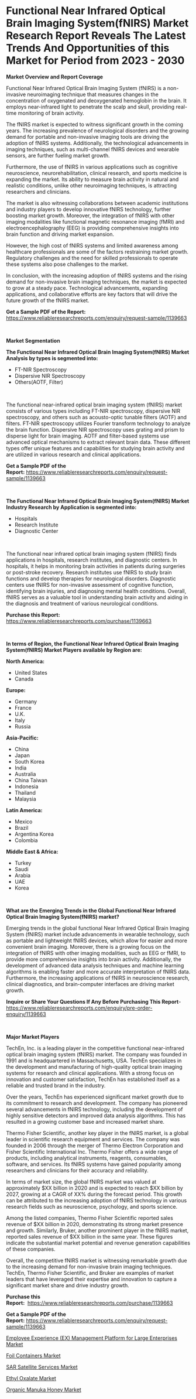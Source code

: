 <p><h1>Functional Near Infrared Optical Brain Imaging System(fNIRS) Market Research Report Reveals The Latest Trends And Opportunities of this Market for Period from 2023 - 2030</h1></p><p><strong>Market Overview and Report Coverage</strong></p>
<p><p>Functional Near Infrared Optical Brain Imaging System (fNIRS) is a non-invasive neuroimaging technique that measures changes in the concentration of oxygenated and deoxygenated hemoglobin in the brain. It employs near-infrared light to penetrate the scalp and skull, providing real-time monitoring of brain activity.</p><p>The fNIRS market is expected to witness significant growth in the coming years. The increasing prevalence of neurological disorders and the growing demand for portable and non-invasive imaging tools are driving the adoption of fNIRS systems. Additionally, the technological advancements in imaging techniques, such as multi-channel fNIRS devices and wearable sensors, are further fueling market growth.</p><p>Furthermore, the use of fNIRS in various applications such as cognitive neuroscience, neurorehabilitation, clinical research, and sports medicine is expanding the market. Its ability to measure brain activity in natural and realistic conditions, unlike other neuroimaging techniques, is attracting researchers and clinicians.</p><p>The market is also witnessing collaborations between academic institutions and industry players to develop innovative fNIRS technology, further boosting market growth. Moreover, the integration of fNIRS with other imaging modalities like functional magnetic resonance imaging (fMRI) and electroencephalography (EEG) is providing comprehensive insights into brain function and driving market expansion.</p><p>However, the high cost of fNIRS systems and limited awareness among healthcare professionals are some of the factors restraining market growth. Regulatory challenges and the need for skilled professionals to operate these systems also pose challenges to the market.</p><p>In conclusion, with the increasing adoption of fNIRS systems and the rising demand for non-invasive brain imaging techniques, the market is expected to grow at a steady pace. Technological advancements, expanding applications, and collaborative efforts are key factors that will drive the future growth of the fNIRS market.</p></p>
<p><strong>Get a Sample PDF of the Report:</strong> <a href="https://www.reliableresearchreports.com/enquiry/request-sample/1139663">https://www.reliableresearchreports.com/enquiry/request-sample/1139663</a></p>
<p>&nbsp;</p>
<p><strong>Market Segmentation</strong></p>
<p><strong>The Functional Near Infrared Optical Brain Imaging System(fNIRS) Market Analysis by types is segmented into:</strong></p>
<p><ul><li>FT-NIR Spectroscopy</li><li>Dispersive NIR Spectroscopy</li><li>Others(AOTF, Filter)</li></ul></p>
<p>&nbsp;</p>
<p><p>The functional near-infrared optical brain imaging system (fNIRS) market consists of various types including FT-NIR spectroscopy, dispersive NIR spectroscopy, and others such as acousto-optic tunable filters (AOTF) and filters. FT-NIR spectroscopy utilizes Fourier transform technology to analyze the brain function. Dispersive NIR spectroscopy uses grating and prism to disperse light for brain imaging. AOTF and filter-based systems use advanced optical mechanisms to extract relevant brain data. These different types offer unique features and capabilities for studying brain activity and are utilized in various research and clinical applications.</p></p>
<p><strong>Get a Sample PDF of the Report:</strong>&nbsp;<a href="https://www.reliableresearchreports.com/enquiry/request-sample/1139663">https://www.reliableresearchreports.com/enquiry/request-sample/1139663</a></p>
<p>&nbsp;</p>
<p><strong>The Functional Near Infrared Optical Brain Imaging System(fNIRS) Market Industry Research by Application is segmented into:</strong></p>
<p><ul><li>Hospitals</li><li>Research Institute</li><li>Diagnostic Center</li></ul></p>
<p>&nbsp;</p>
<p><p>The functional near infrared optical brain imaging system (fNIRS) finds applications in hospitals, research institutes, and diagnostic centers. In hospitals, it helps in monitoring brain activities in patients during surgeries or post-stroke recovery. Research institutes use fNIRS to study brain functions and develop therapies for neurological disorders. Diagnostic centers use fNIRS for non-invasive assessment of cognitive function, identifying brain injuries, and diagnosing mental health conditions. Overall, fNIRS serves as a valuable tool in understanding brain activity and aiding in the diagnosis and treatment of various neurological conditions.</p></p>
<p><strong>Purchase this Report:</strong>&nbsp; <a href="https://www.reliableresearchreports.com/purchase/1139663">https://www.reliableresearchreports.com/purchase/1139663</a></p>
<p>&nbsp;</p>
<p><strong>In terms of Region, the Functional Near Infrared Optical Brain Imaging System(fNIRS) Market Players available by Region are:</strong></p>
<p>
    <p> <strong> North America: </strong>
        <ul>
            <li>United States</li>
            <li>Canada</li>
        </ul>
        </p> 
    <p> <strong> Europe: </strong>
        <ul>
            <li>Germany</li>
            <li>France</li>
            <li>U.K.</li>
            <li>Italy</li>
            <li>Russia</li>
        </ul>
        </p> 
    <p> <strong> Asia-Pacific: </strong>
        <ul>
            <li>China</li>
            <li>Japan</li>
            <li>South Korea</li>
            <li>India</li>
            <li>Australia</li>
            <li>China Taiwan</li>
            <li>Indonesia</li>
            <li>Thailand</li>
            <li>Malaysia</li>
        </ul>
        </p> 
    <p> <strong> Latin America: </strong>
        <ul>
            <li>Mexico</li>
            <li>Brazil</li>
            <li>Argentina Korea</li>
            <li>Colombia</li>
        </ul>
        </p> 
    <p> <strong> Middle East & Africa: </strong>
        <ul>
            <li>Turkey</li>
            <li>Saudi</li>
            <li>Arabia</li>
            <li>UAE</li>
            <li>Korea</li>
        </ul>
    </p>
    </p>
<p>&nbsp;</p>
<p><strong>What are the Emerging Trends in the Global Functional Near Infrared Optical Brain Imaging System(fNIRS) market?</strong></p>
<p><p>Emerging trends in the global functional Near Infrared Optical Brain Imaging System (fNIRS) market include advancements in wearable technology, such as portable and lightweight fNIRS devices, which allow for easier and more convenient brain imaging. Moreover, there is a growing focus on the integration of fNIRS with other imaging modalities, such as EEG or fMRI, to provide more comprehensive insights into brain activity. Additionally, the development of advanced data analysis techniques and machine learning algorithms is enabling faster and more accurate interpretation of fNIRS data. Furthermore, the increasing applications of fNIRS in neuroscience research, clinical diagnostics, and brain-computer interfaces are driving market growth.</p></p>
<p><strong>Inquire or Share Your Questions If Any Before Purchasing This Report</strong>- <a href="https://www.reliableresearchreports.com/enquiry/pre-order-enquiry/1139663">https://www.reliableresearchreports.com/enquiry/pre-order-enquiry/1139663</a></p>
<p>&nbsp;</p>
<p><strong>Major Market Players</strong></p>
<p><p>TechEn, Inc. is a leading player in the competitive functional near-infrared optical brain imaging system (fNIRS) market. The company was founded in 1991 and is headquartered in Massachusetts, USA. TechEn specializes in the development and manufacturing of high-quality optical brain imaging systems for research and clinical applications. With a strong focus on innovation and customer satisfaction, TechEn has established itself as a reliable and trusted brand in the industry.</p><p>Over the years, TechEn has experienced significant market growth due to its commitment to research and development. The company has pioneered several advancements in fNIRS technology, including the development of highly sensitive detectors and improved data analysis algorithms. This has resulted in a growing customer base and increased market share.</p><p>Thermo Fisher Scientific, another key player in the fNIRS market, is a global leader in scientific research equipment and services. The company was founded in 2006 through the merger of Thermo Electron Corporation and Fisher Scientific International Inc. Thermo Fisher offers a wide range of products, including analytical instruments, reagents, consumables, software, and services. Its fNIRS systems have gained popularity among researchers and clinicians for their accuracy and reliability.</p><p>In terms of market size, the global fNIRS market was valued at approximately $XX billion in 2020 and is expected to reach $XX billion by 2027, growing at a CAGR of XX% during the forecast period. This growth can be attributed to the increasing adoption of fNIRS technology in various research fields such as neuroscience, psychology, and sports science.</p><p>Among the listed companies, Thermo Fisher Scientific reported sales revenue of $XX billion in 2020, demonstrating its strong market presence and growth. Similarly, Bruker, another prominent player in the fNIRS market, reported sales revenue of $XX billion in the same year. These figures indicate the substantial market potential and revenue generation capabilities of these companies.</p><p>Overall, the competitive fNIRS market is witnessing remarkable growth due to the increasing demand for non-invasive brain imaging techniques. TechEn, Thermo Fisher Scientific, and Bruker are examples of market leaders that have leveraged their expertise and innovation to capture a significant market share and drive industry growth.</p></p>
<p><strong>Purchase this Report:</strong>&nbsp;&nbsp;<a href="https://www.reliableresearchreports.com/purchase/1139663">https://www.reliableresearchreports.com/purchase/1139663</a></p>
<p></p>
<p><strong>Get a Sample PDF of the Report:</strong>&nbsp;<a href="https://www.reliableresearchreports.com/enquiry/request-sample/1139663">https://www.reliableresearchreports.com/enquiry/request-sample/1139663</a></p>
<p><p><a href="https://github.com/amae102299/Market-Research-Report-List-1/blob/main/employee-experience-ex-management-platform-for-large-enterprises-market.md">Employee Experience (EX) Management Platform for Large Enterprises Market</a></p><p><a href="https://github.com/sndrkn/Market-Research-Report-List-1/blob/main/foil-containers-market.md">Foil Containers Market</a></p><p><a href="https://www.linkedin.com/pulse/sar-satellite-services-market-challenges-opportunities/">SAR Satellite Services Market</a></p><p><a href="https://medium.com/@beauhagenes2023/ethyl-oxalate-market-insight-market-trends-growth-forecasted-from-2023-to-2030-055715e2f6ca">Ethyl Oxalate Market</a></p><p><a href="https://www.linkedin.com/pulse/decoding-organic-manuka-honey-market-deep-dive-latest/">Organic Manuka Honey Market</a></p></p>
